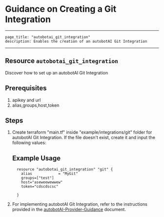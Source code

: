 # Guidance on Creating a Git Integration

---
    page_title: "autobotai_git_integration"
    description: Enables the creation of an autobotAI Git Integration
---

## Resource `autobotai_git_integration`
Discover how to set up an autobotAI Git Integration


## Prerequisites
1. apikey and url
2. alias,groups,host,token

## Steps 
1. Create terraform "main.tf" inside "example/integrations/git" folder for autobotAI Git Integration. If the file doesn't exist, create it and input the following values:
    ## Example Usage 
    ```
      resource "autobotai_git_integration" "git" {
        alias            = "MyGit"
        groups=["test"]
        host="aseweewewwew"
        token="cdscdscsc"

      }
    ```
2. For implementing autobotAI Git Integration, refer to the instructions provided in the [autobotAI-Provider-Guidance](provider_guidance.md) document.